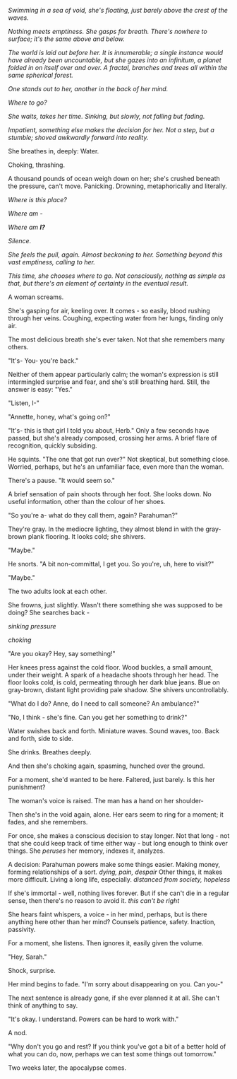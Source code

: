 *Swimming in a sea of void, she's floating, just barely above the crest of the waves.*

*Nothing meets emptiness. She gasps for breath. There's nowhere to surface; it's the same above and below.*

*The world is laid out before her. It is innumerable; a single instance would have already been uncountable, but she gazes into an infinitum, a planet folded in on itself over and over. A fractal, branches and trees all within the same spherical forest.*

*One stands out to her, another in the back of her mind.* 

*Where to go?*

*She waits, takes her time. Sinking, but slowly, not falling but fading.*

*Impatient, something else makes the decision for her. Not a step, but a stumble; shoved awkwardly forward into reality.*

She breathes in, deeply: Water.

Choking, thrashing.

A thousand pounds of ocean weigh down on her; she's crushed beneath the pressure, can't move. Panicking. Drowning, metaphorically and literally.

*Where is this place?*

*Where am -*

*Where am* ***I?***

*Silence.*

*She feels the pull, again. Almost beckoning to her. Something beyond this vast emptiness, calling to her.*

*This time, she chooses where to go. Not consciously, nothing as simple as that, but there's an element of certainty in the eventual result.*

A woman screams. 

She's gasping for air, keeling over. It comes - so easily, blood rushing through her veins. Coughing, expecting water from her lungs, finding only air.

The most delicious breath she's ever taken. Not that she remembers many others.

"It's- You- you're back."

Neither of them appear particularly calm; the woman's expression is still intermingled surprise and fear, and she's still breathing hard. Still, the answer is easy: "Yes."

"Listen, I-"

"Annette, honey, what's going on?"

"It's- this is that girl I told you about, Herb." Only a few seconds have passed, but she's already composed, crossing her arms. A brief flare of recognition, quickly subsiding.

He squints. "The one that got run over?" Not skeptical, but something close. Worried, perhaps, but he's an unfamiliar face, even more than the woman.

There's a pause. "It would seem so."

A brief sensation of pain shoots through her foot. She looks down. No useful information, other than the colour of her shoes.

"So you're a- what do they call them, again? Parahuman?"

They're gray. In the mediocre lighting, they almost blend in with the gray-brown plank flooring. It looks cold; she shivers.

"Maybe."

He snorts. "A bit non-committal, I get you. So you're, uh, here to visit?"

"Maybe."

The two adults look at each other. 

She frowns, just slightly. Wasn't there something she was supposed to be doing? She searches back -

*sinking pressure*

*choking*

"Are you okay? Hey, say something!"

Her knees press against the cold floor. Wood buckles, a small amount, under their weight. A spark of a headache shoots through her head. The floor looks cold, is cold, permeating through her dark blue jeans. Blue on gray-brown, distant light providing pale shadow. She shivers uncontrollably.

"What do I do? Anne, do I need to call someone? An ambulance?"

"No, I think - she's fine. Can you get her something to drink?"

Water swishes back and forth. Miniature waves. Sound waves, too. Back and forth, side to side.

She drinks. Breathes deeply.

And then she's choking again, spasming, hunched over the ground.

For a moment, she'd wanted to be here. Faltered, just barely. Is this her punishment?

The woman's voice is raised. The man has a hand on her shoulder-

Then she's in the void again, alone. Her ears seem to ring for a moment; it fades, and she remembers.

For once, she makes a conscious decision to stay longer. Not that long - not that she could keep track of time either way - but long enough to think over things. She *peruses* her memory, indexes it, analyzes. 

A decision: Parahuman powers make some things easier. Making money, forming relationships of a sort. *dying, pain, despair* Other things, it makes more difficult. Living a long life, especially. *distanced from society, hopeless*

If she's immortal - well, nothing lives forever. But if she can't die in a regular sense, then there's no reason to avoid it. *this can't be right*

She hears faint whispers, a voice - in her mind, perhaps, but is there anything here other than her mind? Counsels patience, safety. Inaction, passivity.

For a moment, she listens. Then ignores it, easily given the volume.

"Hey, Sarah."

Shock, surprise.

Her mind begins to fade. "I'm sorry about disappearing on you. Can you-"

The next sentence is already gone, if she ever planned it at all. She can't think of anything to say.

"It's okay. I understand. Powers can be hard to work with."

A nod.

"Why don't you go and rest? If you think you've got a bit of a better hold of what you can do, now, perhaps we can test some things out tomorrow."

Two weeks later, the apocalypse comes.
